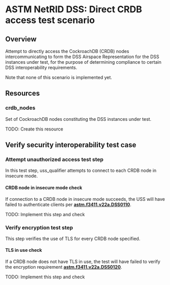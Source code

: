 # ASTM NetRID DSS: Direct CRDB access test scenario

## Overview

Attempt to directly access the CockroachDB (CRDB) nodes intercommunicating to form the DSS Airspace Representation for the DSS instances under test, for the purpose of determining compliance to certain DSS interoperability requirements.

Note that none of this scenario is implemented yet.

## Resources

### crdb_nodes

Set of CockroachDB nodes constituting the DSS instances under test.

TODO: Create this resource

## Verify security interoperability test case

### Attempt unauthorized access test step

In this test step, uss_qualifier attempts to connect to each CRDB node in insecure mode.

#### CRDB node in insecure mode check

If connection to a CRDB node in insecure mode succeeds, the USS will have failed to authenticate clients per **[astm.f3411.v22a.DSS0110](../../../../../requirements/astm/f3411/v22a.md)**.

TODO: Implement this step and check

### Verify encryption test step

This step verifies the use of TLS for every CRDB node specified.

#### TLS in use check

If a CRDB node does not have TLS in use, the test will have failed to verify the encryption requirement **[astm.f3411.v22a.DSS0120](../../../../../requirements/astm/f3411/v22a.md)**.

TODO: Implement this step and check

